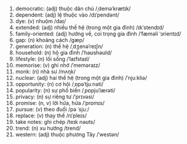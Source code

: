 1. democratic: (adj) thuộc dân chủ /ˌdeməˈkrætɪk/
1. dependent: (adj) lệ thuộc vào /dɪˈpendənt/
1. dye: (v) nhuộm /daɪ/
1. extended: (adj) nhiều thế hệ (trong một gia đình) /ɪkˈstendɪd/
1. family-oriented: (adj) hướng về, coi trọng gia đình /ˈfæməli ˈɔrientɪd/
1. gap: (n) khoảng cách /ɡæp/
1. generation: (n) thế hệ /ˌdʒenəˈreɪʃn/
1. household: (n) hộ gia đình /ˈhaʊshəʊld/
1. lifestyle: (n) lối sống /ˈlaɪfstaɪl/
1. memorise: (v) ghi nhớ /ˈmeməraɪz/
1. monk: (n) nhà sư /mʌŋk/
1. nuclear: (adj) hai thế hệ (trong một gia đình) /ˈnjuːkliə/
1. opportunity: (n) cơ hội /ˌɒpəˈtjuːnəti/
1. popularity: (n) sự phổ biến /ˌpɒpjuˈlærəti/
1. privacy: (n) sự riêng tư /ˈprɪvəsi/
1. promise: (n, v) lời hứa, hứa /ˈprɒmɪs/
1. pursue: (v) theo đuổi /pə ˈsjuː/
1. replace: (v) thay thế /rɪˈpleɪs/
1. take notes: ghi chép /teɪk nəʊts/
1. trend: (n) xu hướng /trend/
1. western: (adj) thuộc phương Tây /ˈwestən/
